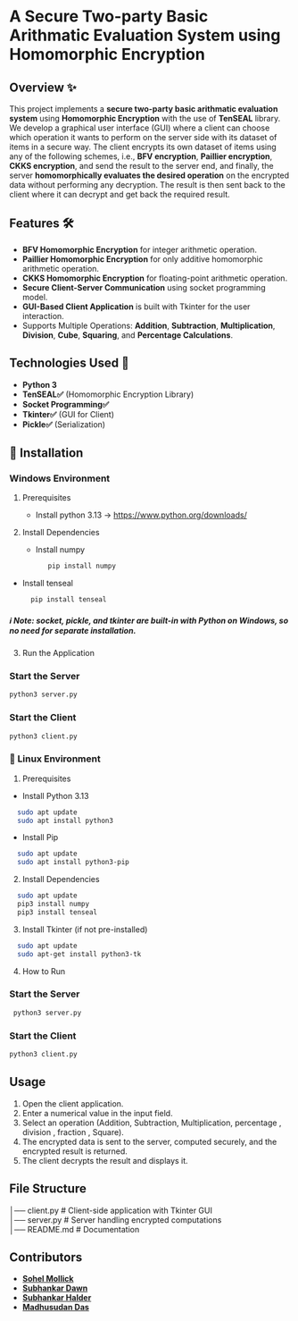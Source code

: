 # A Secure Two-party Basic Arithmatic Evaluation System using Homomorphic Encryption #

## Overview ✨

This project implements a **secure two-party basic arithmatic evaluation system** using **Homomorphic Encryption** with the use of **TenSEAL** library. We develop a graphical user interface (GUI) where a client can choose which operation it wants to perform on the server side with its dataset of items in a  secure way. The client encrypts its own dataset of items using any of the following schemes, i.e., **BFV encryption**, **Paillier encryption**,  **CKKS encryption**, and send the result to the server end, and finally, the server  **homomorphically evaluates the desired operation** on the encrypted data without performing any decryption. The result is then sent back to the client where it can decrypt  and get back the required result.

## Features 🛠️

- **BFV Homomorphic Encryption** for integer arithmetic operation.
- **Paillier Homomorphic Encryption** for only additive homomorphic arithmetic operation.
- **CKKS Homomorphic Encryption** for floating-point arithmetic operation.
- **Secure Client-Server Communication** using socket programming model.
- **GUI-Based Client Application** is built with Tkinter for the user interaction.
- Supports Multiple Operations: **Addition**, **Subtraction**, **Multiplication**, **Division**, **Cube**, **Squaring**, and **Percentage Calculations**.

## Technologies Used 🚀

- **Python 3**
- **TenSEAL✅** (Homomorphic Encryption Library)
- **Socket Programming✅**
- **Tkinter✅** (GUI for Client)
- **Pickle✅** (Serialization)

## 🔧 Installation

### Windows Environment ######

1. Prerequisites
   -  Install python 3.13 -> https://www.python.org/downloads/

2. Install Dependencies

   - Install numpy
  
     ```bash
        pip install numpy
     ```
  - Install tenseal
  
    ```bash
      pip install tenseal
    ```
 ##### ℹ️ Note: socket, pickle, and tkinter are built-in with Python on Windows, so no need for separate installation.

3. Run the Application

### Start the Server

```bash
python3 server.py
```

### Start the Client

```bash
python3 client.py
```

### 🐧 Linux Environment

1. Prerequisites

 - Install Python 3.13
  ```bash
    sudo apt update
    sudo apt install python3
  ```
   
 - Install Pip
 ```bash
   sudo apt update 
   sudo apt install python3-pip
 ```
    
   

2. Install Dependencies
  ```bash
    sudo apt update
    pip3 install numpy
    pip3 install tenseal
  ```

3. Install Tkinter (if not pre-installed)
  ```bash
    sudo apt update
    sudo apt-get install python3-tk
  ```

4. How to Run

### Start the Server

```bash
 python3 server.py
```

### Start the Client

```bash
python3 client.py
```


## Usage

1. Open the client application.
2. Enter a numerical value in the input field.
3. Select an operation (Addition, Subtraction, Multiplication, percentage , division , fraction , Square).
4. The encrypted data is sent to the server, computed securely, and the encrypted result is returned.
5. The client decrypts the result and displays it.

## File Structure


│── client.py   # Client-side application with Tkinter GUI               
│── server.py   # Server handling encrypted computations      
│── README.md   # Documentation


## Contributors
- **[Sohel Mollick](https://github.com/sohel440)**
- **[Subhankar Dawn](https://github.com/Subhankar200)**
- **[Subhankar Halder](https://github.com/subhankar-732121)**
- **[Madhusudan Das](https://github.com/MADHUSUDAN-DAS)**

##
